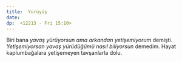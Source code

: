 ```yaml
---
title:  Yürüyüş
date: 
dp:  <12213 - Fri 15:10>
---
```



Biri bana _yavaş yürüyorsun ama arkandan yetişemiyorum_
demişti. _Yetişemiyorsan yavaş yürüdüğümü nasıl biliyorsun_
demedim. Hayat kaplumbağalara yetişemeyen tavşanlarla dolu. 
